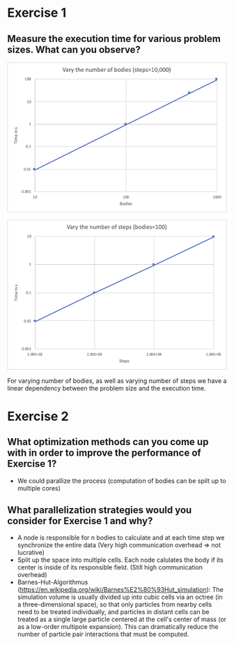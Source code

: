 # Exercise 1

## Measure the execution time for various problem sizes. What can you observe?

![Alt text](task1/plot/VaryNumberBodies.png "Title")

![Alt text](task1/plot/VaryNumberSteps.png "Title")

For varying number of bodies, as well as varying number of steps we have a linear dependency between the problem size and the execution time. 

# Exercise 2

## What optimization methods can you come up with in order to improve the performance of Exercise 1?
- We could parallize the process (computation of bodies can be spilt up to multiple cores)

## What parallelization strategies would you consider for Exercise 1 and why?
- A node is responsible for n bodies to calculate and at each time step we synchronize the entire data (Very high communication overhead => not lucrative) 
- Split up the space into multiple cells. Each node calulates the body if its center is inside of its responsible field. (Still high communication overhead)
- Barnes-Hut-Algorithmus (https://en.wikipedia.org/wiki/Barnes%E2%80%93Hut_simulation): The simulation volume is usually divided up into cubic cells via an octree (in a three-dimensional space), so that only particles from nearby cells need to be treated individually, and particles in distant cells can be treated as a single large particle centered at the cell's center of mass (or as a low-order multipole expansion). This can dramatically reduce the number of particle pair interactions that must be computed.

 
